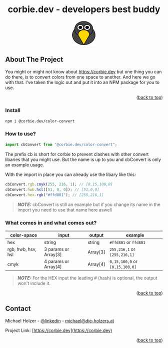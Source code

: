 <!-- Improved compatibility of back to top link: See: https://github.com/othneildrew/Best-README-Template/pull/73 -->

<a id="readme-top"></a>

<!--
*** Thanks for checking out the Best-README-Template. If you have a suggestion
*** that would make this better, please fork the repo and create a pull request
*** or simply open an issue with the tag "enhancement".
*** Don't forget to give the project a star!
*** Thanks again! Now go create something AMAZING! :D
-->

<!-- PROJECT SHIELDS -->
<!--
*** I'm using markdown "reference style" links for readability.
*** Reference links are enclosed in brackets [ ] instead of parentheses ( ).
*** See the bottom of this document for the declaration of the reference variables
*** for contributors-url, forks-url, etc. This is an optional, concise syntax you may use.
*** https://www.markdownguide.org/basic-syntax/#reference-style-links
-->
<!--
[![Contributors][contributors-shield]][contributors-url]
[![Forks][forks-shield]][forks-url]
[![Stargazers][stars-shield]][stars-url]
[![Issues][issues-shield]][issues-url]
[![LinkedIn][linkedin-shield]][linkedin-url]
[![project_license][license-shield]][license-url]
-->

<!-- PROJECT LOGO -->
<br />
<div align="center">

<h1>corbie.dev - developers best buddy</h1>
  <a href="https://github.com/mholzer78/dev.corbie.www">
    <img src="assets/corbie.svg" alt="Logo" width="80" height="80">
  </a>
</div>

<!-- ABOUT THE PROJECT -->

## About The Project

You might or might not know about <a href="https://corbie.dev">https://corbie.dev</a> but one thing you can do there, is to convert colors from one space to another. And here we go with that. I've taken the logic out and put it into an NPM package for you to use.

<p align="right">(<a href="#readme-top">back to top</a>)</p>

### Install

```
npm i @corbie.dev/color-convert
```

### How to use?

```javascript
import cbConvert from "@corbie.dev/color-convert";
```

The prefix cb is short for corbie to prevent clashes with other convert libaries that you might use. But the name is up to you and cbConvert is only an example usage.

With the import in place you can already use the libary like this:

```javascript
cbConvert.rgb.cmyk(255, 216, 1); // [0,15,100,0]
cbConvert.hwb.hsl([51, 0, 0]); // [51,0,0]
cbConvert.hex.rgb("#ffd801"); // [255,216,1]
```

> **_NOTE:_** cbConvert is still an example but if you change its name in the import you need to use that name here aswell

### What comes in and what comes out?

| color-space        | input                | output   | example                        |
| ------------------ | -------------------- | -------- | ------------------------------ |
| hex                | string               | string   | `#ffd801` or `ffd801`          |
| rgb, hwb, hsv, hsl | 3 params or Array[3] | Array[3] | `255,216,1` or `[255,216,1]`   |
| cmyk               | 4 params or Array[4] | Array[4] | `0,15,100,0` or `[0,15,100,0]` |

> **_NOTE:_** For the HEX input the leading # (hash) is optional, the output won't include it.

<p align="right">(<a href="#readme-top">back to top</a>)</p>

<!-- CONTACT -->

## Contact

Michael Holzer - [@linkedin][linkedin-url] - michael@die-holzers.at

Project Link: [https://corbie.dev](https://corbie.dev)

<p align="right">(<a href="#readme-top">back to top</a>)</p>

<!-- MARKDOWN LINKS & IMAGES -->
<!-- https://www.markdownguide.org/basic-syntax/#reference-style-links -->

[contributors-shield]: https://img.shields.io/github/contributors/mholzer78/codecorbie.svg?style=for-the-badge
[contributors-url]: https://github.com/mholzer78
[forks-shield]: https://img.shields.io/github/forks/mholzer78/codecorbie.svg?style=for-the-badge
[forks-url]: https://github.com/mholzer78/codecorbie/network/members
[stars-shield]: https://img.shields.io/github/stars/mholzer78/codecorbie.svg?style=for-the-badge
[stars-url]: https://github.com/mholzer78/codecorbie/stargazers
[issues-shield]: https://img.shields.io/github/issues/mholzer78/codecorbie.svg?style=for-the-badge
[issues-url]: https://github.com/mholzer78/codecorbie/issues
[license-shield]: https://img.shields.io/github/license/mholzer78/codecorbie.svg?style=for-the-badge
[license-url]: https://github.com/mholzer78/codecorbie/blob/master/LICENSE.txt
[linkedin-shield]: https://img.shields.io/badge/-LinkedIn-black.svg?style=for-the-badge&logo=linkedin&colorB=555
[linkedin-url]: https://www.linkedin.com/in/mholzer78/
[product-screenshot]: public/assets/screenshot.png
[Next.js]: https://img.shields.io/badge/next.js-000000?style=for-the-badge&logo=nextdotjs&logoColor=white
[Next-url]: https://nextjs.org/
[React.js]: https://img.shields.io/badge/React-20232A?style=for-the-badge&logo=react&logoColor=61DAFB
[React-url]: https://reactjs.org/
[Vue.js]: https://img.shields.io/badge/Vue.js-35495E?style=for-the-badge&logo=vuedotjs&logoColor=4FC08D
[Vue-url]: https://vuejs.org/
[Angular.io]: https://img.shields.io/badge/Angular-DD0031?style=for-the-badge&logo=angular&logoColor=white
[Angular-url]: https://angular.io/
[Svelte.dev]: https://img.shields.io/badge/Svelte-4A4A55?style=for-the-badge&logo=svelte&logoColor=FF3E00
[Svelte-url]: https://svelte.dev/
[Laravel.com]: https://img.shields.io/badge/Laravel-FF2D20?style=for-the-badge&logo=laravel&logoColor=white
[Laravel-url]: https://laravel.com
[Bootstrap.com]: https://img.shields.io/badge/Bootstrap-563D7C?style=for-the-badge&logo=bootstrap&logoColor=white
[Bootstrap-url]: https://getbootstrap.com
[JQuery.com]: https://img.shields.io/badge/jQuery-0769AD?style=for-the-badge&logo=jquery&logoColor=white
[JQuery-url]: https://jquery.com
